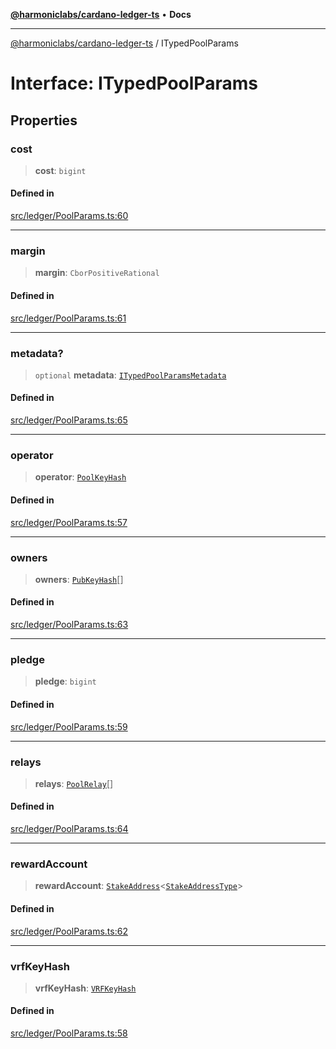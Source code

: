 [**@harmoniclabs/cardano-ledger-ts**](../README.md) • **Docs**

***

[@harmoniclabs/cardano-ledger-ts](../globals.md) / ITypedPoolParams

# Interface: ITypedPoolParams

## Properties

### cost

> **cost**: `bigint`

#### Defined in

[src/ledger/PoolParams.ts:60](https://github.com/HarmonicLabs/cardano-ledger-ts/blob/94dd590ffe94133126b0d8d49920fc7b002e1975/src/ledger/PoolParams.ts#L60)

***

### margin

> **margin**: `CborPositiveRational`

#### Defined in

[src/ledger/PoolParams.ts:61](https://github.com/HarmonicLabs/cardano-ledger-ts/blob/94dd590ffe94133126b0d8d49920fc7b002e1975/src/ledger/PoolParams.ts#L61)

***

### metadata?

> `optional` **metadata**: [`ITypedPoolParamsMetadata`](ITypedPoolParamsMetadata.md)

#### Defined in

[src/ledger/PoolParams.ts:65](https://github.com/HarmonicLabs/cardano-ledger-ts/blob/94dd590ffe94133126b0d8d49920fc7b002e1975/src/ledger/PoolParams.ts#L65)

***

### operator

> **operator**: [`PoolKeyHash`](../classes/PoolKeyHash.md)

#### Defined in

[src/ledger/PoolParams.ts:57](https://github.com/HarmonicLabs/cardano-ledger-ts/blob/94dd590ffe94133126b0d8d49920fc7b002e1975/src/ledger/PoolParams.ts#L57)

***

### owners

> **owners**: [`PubKeyHash`](../classes/PubKeyHash.md)[]

#### Defined in

[src/ledger/PoolParams.ts:63](https://github.com/HarmonicLabs/cardano-ledger-ts/blob/94dd590ffe94133126b0d8d49920fc7b002e1975/src/ledger/PoolParams.ts#L63)

***

### pledge

> **pledge**: `bigint`

#### Defined in

[src/ledger/PoolParams.ts:59](https://github.com/HarmonicLabs/cardano-ledger-ts/blob/94dd590ffe94133126b0d8d49920fc7b002e1975/src/ledger/PoolParams.ts#L59)

***

### relays

> **relays**: [`PoolRelay`](../type-aliases/PoolRelay.md)[]

#### Defined in

[src/ledger/PoolParams.ts:64](https://github.com/HarmonicLabs/cardano-ledger-ts/blob/94dd590ffe94133126b0d8d49920fc7b002e1975/src/ledger/PoolParams.ts#L64)

***

### rewardAccount

> **rewardAccount**: [`StakeAddress`](../classes/StakeAddress.md)\<[`StakeAddressType`](../type-aliases/StakeAddressType.md)\>

#### Defined in

[src/ledger/PoolParams.ts:62](https://github.com/HarmonicLabs/cardano-ledger-ts/blob/94dd590ffe94133126b0d8d49920fc7b002e1975/src/ledger/PoolParams.ts#L62)

***

### vrfKeyHash

> **vrfKeyHash**: [`VRFKeyHash`](../classes/VRFKeyHash.md)

#### Defined in

[src/ledger/PoolParams.ts:58](https://github.com/HarmonicLabs/cardano-ledger-ts/blob/94dd590ffe94133126b0d8d49920fc7b002e1975/src/ledger/PoolParams.ts#L58)
